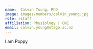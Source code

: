 ```yaml
---
name:  Calvin Young, PhD
image: images/members/calvin_young.jpg
role: rstaff
affiliation: Physiology | CNE
email: calvin.young@otago.ac.nz
---
```


I am Poppy
